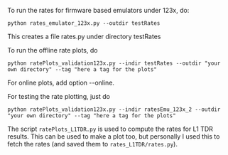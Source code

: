 To run the rates for firmware based emulators under 123x, do:

`python rates_emulator_123x.py --outdir testRates`

This creates a file rates.py under directory testRates

To run the offline rate plots, do

`python ratePlots_validation123x.py --indir testRates --outdir "your own directory" --tag "here a tag for the plots"`

For online plots, add option --online.

For testing the rate plotting, just do

`python ratePlots_validation123x.py --indir ratesEmu_123x_2 --outdir "your own directory" --tag "here a tag for the plots" `

The script `ratePlots_L1TDR.py` is used to compute the rates for L1 TDR results. This can be used to make a plot too, but personally I used this to fetch the rates (and saved them to `rates_L1TDR/rates.py`).
